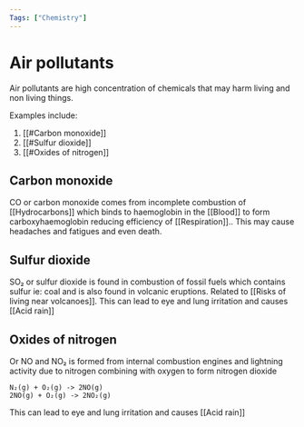 ```yaml
---
Tags: ["Chemistry"]
---
```

# Air pollutants
Air pollutants are high concentration of chemicals that may harm living and non living things.

Examples include:
1. [[#Carbon monoxide]]
2. [[#Sulfur dioxide]]
3. [[#Oxides of nitrogen]]

## Carbon monoxide
CO or carbon monoxide comes from incomplete combustion of [[Hydrocarbons]] which binds to haemoglobin in the [[Blood]] to form carboxyhaemoglobin reducing efficiency of [[Respiration]].. This may cause headaches and fatigues and even death.
## Sulfur dioxide
SO₂ or sulfur dioxide is found in combustion of fossil fuels which contains sulfur ie: coal and is also found in volcanic eruptions.  Related to [[Risks of living near volcanoes]]. This can lead to eye and lung irritation and causes [[Acid rain]]
## Oxides of nitrogen
Or NO and NO₂ is formed from internal combustion engines and lightning activity due to nitrogen combining with oxygen to form nitrogen dioxide
```ad-info
N₂(g) + O₂(g) -> 2NO(g)
2NO(g) + O₂(g) -> 2NO₂(g) 
```
This can lead to eye and lung irritation and causes [[Acid rain]]